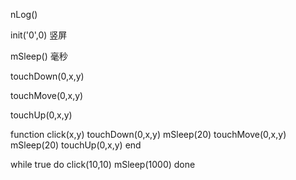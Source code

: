 
nLog()

init('0',0)     竖屏


mSleep()        毫秒


touchDown(0,x,y)

touchMove(0,x,y)

touchUp(0,x,y)


function click(x,y)
    touchDown(0,x,y)
    mSleep(20)
    touchMove(0,x,y)
    mSleep(20)
    touchUp(0,x,y)
end


while true
do
    click(10,10)
    mSleep(1000)
done





